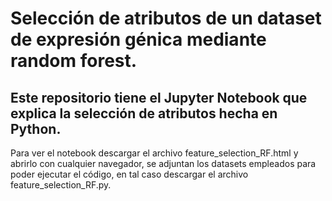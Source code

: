 # Selección de atributos de un dataset de expresión génica mediante random forest.

## Este repositorio tiene el Jupyter Notebook que explica la selección de atributos hecha en Python.

Para ver el notebook descargar el archivo feature_selection_RF.html y abrirlo con cualquier navegador, se adjuntan los datasets empleados para poder ejecutar el código, en tal caso descargar el archivo feature_selection_RF.py.
